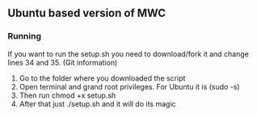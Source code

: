 ## Ubuntu based version of MWC

### Running
If you want to run the setup.sh you need to download/fork it and change lines 34 and 35. (Git information)
1. Go to the folder where you downloaded the script
2. Open terminal and grand root privileges. For Ubuntu it is (sudo -s)
3. Then run chmod +x setup.sh
4. After that just ./setup.sh and it will do its magic